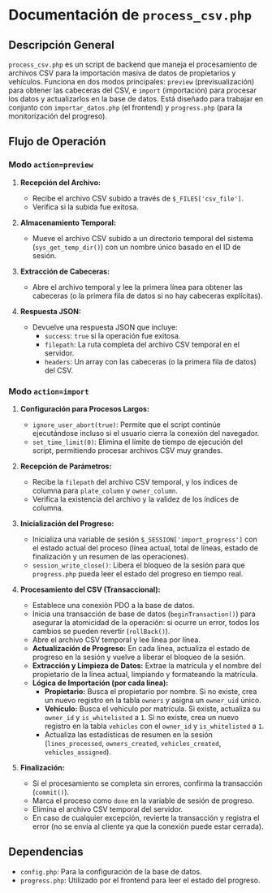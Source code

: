 # Documentación de `process_csv.php`

## Descripción General

`process_csv.php` es un script de backend que maneja el procesamiento de archivos CSV para la importación masiva de datos de propietarios y vehículos. Funciona en dos modos principales: `preview` (previsualización) para obtener las cabeceras del CSV, e `import` (importación) para procesar los datos y actualizarlos en la base de datos. Está diseñado para trabajar en conjunto con `importar_datos.php` (el frontend) y `progress.php` (para la monitorización del progreso).

## Flujo de Operación

### Modo `action=preview`

1.  **Recepción del Archivo:**
    *   Recibe el archivo CSV subido a través de `$_FILES['csv_file']`.
    *   Verifica si la subida fue exitosa.

2.  **Almacenamiento Temporal:**
    *   Mueve el archivo CSV subido a un directorio temporal del sistema (`sys_get_temp_dir()`) con un nombre único basado en el ID de sesión.

3.  **Extracción de Cabeceras:**
    *   Abre el archivo temporal y lee la primera línea para obtener las cabeceras (o la primera fila de datos si no hay cabeceras explícitas).

4.  **Respuesta JSON:**
    *   Devuelve una respuesta JSON que incluye:
        *   `success`: `true` si la operación fue exitosa.
        *   `filepath`: La ruta completa del archivo CSV temporal en el servidor.
        *   `headers`: Un array con las cabeceras (o la primera fila de datos) del CSV.

### Modo `action=import`

1.  **Configuración para Procesos Largos:**
    *   `ignore_user_abort(true)`: Permite que el script continúe ejecutándose incluso si el usuario cierra la conexión del navegador.
    *   `set_time_limit(0)`: Elimina el límite de tiempo de ejecución del script, permitiendo procesar archivos CSV muy grandes.

2.  **Recepción de Parámetros:**
    *   Recibe la `filepath` del archivo CSV temporal, y los índices de columna para `plate_column` y `owner_column`.
    *   Verifica la existencia del archivo y la validez de los índices de columna.

3.  **Inicialización del Progreso:**
    *   Inicializa una variable de sesión `$_SESSION['import_progress']` con el estado actual del proceso (línea actual, total de líneas, estado de finalización y un resumen de las operaciones).
    *   `session_write_close()`: Libera el bloqueo de la sesión para que `progress.php` pueda leer el estado del progreso en tiempo real.

4.  **Procesamiento del CSV (Transaccional):**
    *   Establece una conexión PDO a la base de datos.
    *   Inicia una transacción de base de datos (`beginTransaction()`) para asegurar la atomicidad de la operación: si ocurre un error, todos los cambios se pueden revertir (`rollBack()`).
    *   Abre el archivo CSV temporal y lee línea por línea.
    *   **Actualización de Progreso:** En cada línea, actualiza el estado de progreso en la sesión y vuelve a liberar el bloqueo de la sesión.
    *   **Extracción y Limpieza de Datos:** Extrae la matrícula y el nombre del propietario de la línea actual, limpiando y formateando la matrícula.
    *   **Lógica de Importación (por cada línea):**
        *   **Propietario:** Busca el propietario por nombre. Si no existe, crea un nuevo registro en la tabla `owners` y asigna un `owner_uid` único.
        *   **Vehículo:** Busca el vehículo por matrícula. Si existe, actualiza su `owner_id` y `is_whitelisted` a `1`. Si no existe, crea un nuevo registro en la tabla `vehicles` con el `owner_id` y `is_whitelisted` a `1`.
        *   Actualiza las estadísticas de resumen en la sesión (`lines_processed`, `owners_created`, `vehicles_created`, `vehicles_assigned`).

5.  **Finalización:**
    *   Si el procesamiento se completa sin errores, confirma la transacción (`commit()`).
    *   Marca el proceso como `done` en la variable de sesión de progreso.
    *   Elimina el archivo CSV temporal del servidor.
    *   En caso de cualquier excepción, revierte la transacción y registra el error (no se envía al cliente ya que la conexión puede estar cerrada).

## Dependencias

*   `config.php`: Para la configuración de la base de datos.
*   `progress.php`: Utilizado por el frontend para leer el estado del progreso.